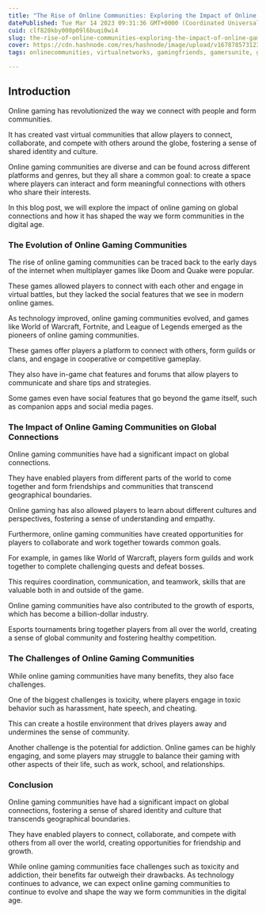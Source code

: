 ```yaml
---
title: "The Rise of Online Communities: Exploring the Impact of Online Gaming on Global Connections"
datePublished: Tue Mar 14 2023 09:31:36 GMT+0000 (Coordinated Universal Time)
cuid: clf820kby000p09l6buqi0wi4
slug: the-rise-of-online-communities-exploring-the-impact-of-online-gaming-on-global-connections
cover: https://cdn.hashnode.com/res/hashnode/image/upload/v1678785731231/98494947-52de-4a65-bf28-f85ef13913df.jpeg
tags: onlinecommunities, virtualnetworks, gamingfriends, gamersunite, gamingtribe

---
```


## Introduction

Online gaming has revolutionized the way we connect with people and form communities.

It has created vast virtual communities that allow players to connect, collaborate, and compete with others around the globe, fostering a sense of shared identity and culture.

Online gaming communities are diverse and can be found across different platforms and genres, but they all share a common goal: to create a space where players can interact and form meaningful connections with others who share their interests.

In this blog post, we will explore the impact of online gaming on global connections and how it has shaped the way we form communities in the digital age.

### The Evolution of Online Gaming Communities

The rise of online gaming communities can be traced back to the early days of the internet when multiplayer games like Doom and Quake were popular.

These games allowed players to connect with each other and engage in virtual battles, but they lacked the social features that we see in modern online games.

As technology improved, online gaming communities evolved, and games like World of Warcraft, Fortnite, and League of Legends emerged as the pioneers of online gaming communities.

These games offer players a platform to connect with others, form guilds or clans, and engage in cooperative or competitive gameplay.

They also have in-game chat features and forums that allow players to communicate and share tips and strategies.

Some games even have social features that go beyond the game itself, such as companion apps and social media pages.

### The Impact of Online Gaming Communities on Global Connections

Online gaming communities have had a significant impact on global connections.

They have enabled players from different parts of the world to come together and form friendships and communities that transcend geographical boundaries.

Online gaming has also allowed players to learn about different cultures and perspectives, fostering a sense of understanding and empathy.

Furthermore, online gaming communities have created opportunities for players to collaborate and work together towards common goals.

For example, in games like World of Warcraft, players form guilds and work together to complete challenging quests and defeat bosses.

This requires coordination, communication, and teamwork, skills that are valuable both in and outside of the game.

Online gaming communities have also contributed to the growth of esports, which has become a billion-dollar industry.

Esports tournaments bring together players from all over the world, creating a sense of global community and fostering healthy competition.

### The Challenges of Online Gaming Communities

While online gaming communities have many benefits, they also face challenges.

One of the biggest challenges is toxicity, where players engage in toxic behavior such as harassment, hate speech, and cheating.

This can create a hostile environment that drives players away and undermines the sense of community.

Another challenge is the potential for addiction. Online games can be highly engaging, and some players may struggle to balance their gaming with other aspects of their life, such as work, school, and relationships.

### Conclusion

Online gaming communities have had a significant impact on global connections, fostering a sense of shared identity and culture that transcends geographical boundaries.

They have enabled players to connect, collaborate, and compete with others from all over the world, creating opportunities for friendship and growth.

While online gaming communities face challenges such as toxicity and addiction, their benefits far outweigh their drawbacks. As technology continues to advance, we can expect online gaming communities to continue to evolve and shape the way we form communities in the digital age.